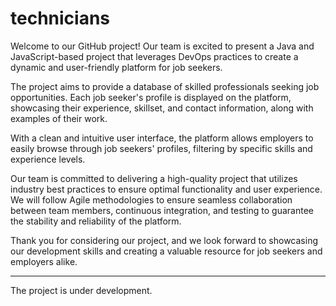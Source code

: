 # technicians
Welcome to our GitHub project! Our team is excited to present a Java and JavaScript-based project that leverages DevOps practices to create a dynamic and user-friendly platform for job seekers.

The project aims to provide a database of skilled professionals seeking job opportunities. Each job seeker's profile is displayed on the platform, showcasing their experience, skillset, and contact information, along with examples of their work.

With a clean and intuitive user interface, the platform allows employers to easily browse through job seekers' profiles, filtering by specific skills and experience levels.

Our team is committed to delivering a high-quality project that utilizes industry best practices to ensure optimal functionality and user experience. We will follow Agile methodologies to ensure seamless collaboration between team members, continuous integration, and testing to guarantee the stability and reliability of the platform.

Thank you for considering our project, and we look forward to showcasing our development skills and creating a valuable resource for job seekers and employers alike.

_____________________________________________________________________
The project is under development.
